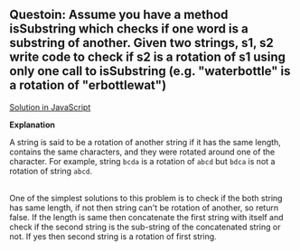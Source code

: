 ## Questoin: Assume you have a method isSubstring which checks if one word is a substring of another. Given two strings, s1, s2 write code to check if s2 is a rotation of s1 using only one call to isSubstring (e.g. "waterbottle" is a rotation of "erbottlewat")

[Solution in JavaScript](/Array%20and%20Strings/String/StringRotation/StringRotation.js)

**Explanation**

A string is said to be a rotation of another string if it has the same length, contains the same characters, and they were rotated around one of the character. For example, string `bcda` is a rotation of `abcd` but `bdca` is not a rotation of string `abcd`. <br> <br>

One of the simplest solutions to this problem is to check if the both string has same length, if not then string can't be rotation of another, so return false. If the length is same then concatenate the first string with itself and check if the second string is the sub-string of the concatenated string or not. If yes then second string is a rotation of first string. 

